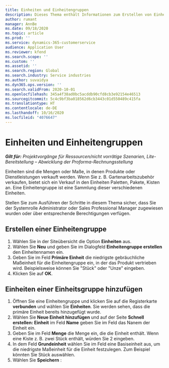 ```yaml
---
title: Einheiten und Einheitengruppen
description: Dieses Thema enthält Informationen zum Erstellen von Einheiten und Einheitengruppen in Dynamics 365 Project Operations.
author: rumant
manager: AnnBe
ms.date: 09/18/2020
ms.topic: article
ms.prod: ''
ms.service: dynamics-365-customerservice
audience: Application User
ms.reviewer: kfend
ms.search.scope: ''
ms.custom: ''
ms.assetid: ''
ms.search.region: Global
ms.search.industry: Service industries
ms.author: suvaidya
ms.dyn365.ops.version: ''
ms.search.validFrom: 2020-10-01
ms.openlocfilehash: 345a4f38ad0bc5acddb90cfd8cb3e92154e46513
ms.sourcegitcommit: 5c4c9bf3ba018562d6cb3443c01d550489c415fa
ms.translationtype: HT
ms.contentlocale: de-DE
ms.lasthandoff: 10/16/2020
ms.locfileid: "4076647"
---
```

# <a name="units-and-unit-groups"></a>Einheiten und Einheitengruppen

_**Gilt für:** Projektvorgänge für Ressourcen/nicht vorrätige Szenarien, Lite-Bereitstellung – Abwicklung der Proforma-Rechnungsstellung_

Einheiten sind die Mengen oder Maße, in denen Produkte oder Dienstleistungen verkauft werden. Wenn Sie z. B. Gartenarbeitszubehör verkaufen, bietet sich ein Verkauf in den Einheiten Paletten, Pakete, Kisten an. Eine Einheitengruppe ist eine Sammlung dieser verschiedenen Einheiten.

Stellen Sie zum Ausführen der Schritte in diesem Thema sicher, dass Sie der Systemrolle Administrator oder Sales Professional Manager zugewiesen wurden oder über entsprechende Berechtigungen verfügen.

## <a name="create-a-unit-group"></a>Erstellen einer Einheitengruppe

1. Wählen Sie in der Siteübersicht die Option **Einheiten** aus.
2. Wählen Sie **Neu** und geben Sie im Dialogfeld **Einheitengruppe erstellen** den Einheitennamen ein.
3. Geben Sie im Feld **Primäre Einheit** die niedrigste gebräuchliche Maßeinheit für die Einheitengruppe ein, in der das Produkt vertrieben wird. Beispielsweise können Sie "Stück" oder "Unze" eingeben.
4. Klicken Sie auf **OK**.

## <a name="add-units-to-a-unit-group"></a>Einheiten einer Einheitsgruppe hinzufügen

1. Öffnen Sie eine Einheitengruppe und klicken Sie auf die Registerkarte **verbunden** und wählen Sie **Einheiten**. Sie werden sehen, dass die primäre Einheit bereits hinzugefügt wurde.
2. Wählen Sie **Neue Einheit hinzufügen** und auf der Seite **Schnell erstellen: Einheit** im Feld **Name** geben Sie im Feld das Nanem der Einheit ein.
3. Geben Sie im Feld **Menge** die Menge ein, die die Einheit enthält. Wenn eine Kiste z. B. zwei Stück enthält, würden Sie 2 eingeben. 
4. In dem Feld **Grundeinheit** wählen Sie im Feld eine Basiseinheit aus, um die niedrigste Maßeinheit für die Einheit festzulegen. Zum Beispiel könnten Sie Stück auswählen.
5. Wählen Sie **Speichern** :
